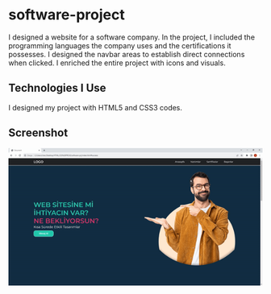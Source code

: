<h1>software-project</h1>

I designed a website for a software company. In the project, I included the programming languages the company uses and the certifications it possesses. I designed the navbar areas to establish direct connections when clicked. I enriched the entire project with icons and visuals.

<h2> Technologies I Use </h2>

I designed my project with HTML5 and CSS3 codes.

<h2>Screenshot</h2>

![](ezgif.com-video-to-gif.gif)
